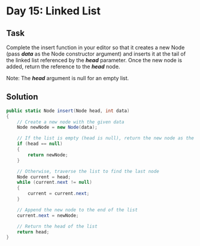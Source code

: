 ﻿# Day 15: Linked List

## Task

Complete the insert function in your editor so that it creates a new Node (pass **_data_** as the Node constructor argument) and inserts it at the tail of the linked list referenced by the **_head_** parameter. Once the new node is added, return the reference to the **_head_** node.

Note: The **_head_** argument is null for an empty list.

## Solution

```csharp
public static Node insert(Node head, int data)
{
    // Create a new node with the given data
    Node newNode = new Node(data);

    // If the list is empty (head is null), return the new node as the head
    if (head == null)
    {
        return newNode;
    }

    // Otherwise, traverse the list to find the last node
    Node current = head;
    while (current.next != null)
    {
        current = current.next;
    }

    // Append the new node to the end of the list
    current.next = newNode;

    // Return the head of the list
    return head;
}
```
